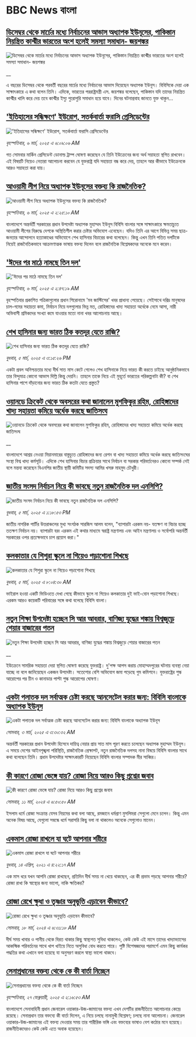 # BBC News বাংলা## [ডিসেম্বর থেকে মার্চের মধ্যে নির্বাচনের আভাস অধ্যাপক ইউনূসের, পাকিস্তান নিয়ন্ত্রিত কাশ্মীর ভারতের অংশ হলেই সমস্যা সমাধান- জয়শঙ্কর](https://www.bbc.co.uk/bengali/live/cx28969ljl0t?at_campaign=githubrss)![ডিসেম্বর থেকে মার্চের মধ্যে নির্বাচনের আভাস অধ্যাপক ইউনূসের, পাকিস্তান নিয়ন্ত্রিত কাশ্মীর ভারতের অংশ হলেই সমস্যা সমাধান- জয়শঙ্কর](https://ichef.bbci.co.uk/ace/standard/240/cpsprodpb/34ee/live/6b3ebc60-fa61-11ef-9e61-71ee71f26eb1.jpg)__এ বছরের ডিসেম্বর থেকে পরবর্তী বছরের মার্চের মধ্যে নির্বাচনের আভাস দিয়েছেন অধ্যাপক ইউনূস। বিবিসিকে দেয়া এক সাক্ষাৎকারে এ কথা বলেন তিনি। এদিকে, ভারতের পররাষ্ট্রমন্ত্রী এস. জয়শঙ্কর বলেছেন, পাকিস্তান যদি তাদের নিয়ন্ত্রিত কাশ্মীর খালি করে দেয় তবে কাশ্মীর ইস্যু পুরোপুরি সমাধান হয়ে যাবে। দিনের ঘটনাপ্রবাহ জানতে যুক্ত থাকুন...## ['ইতিহাসের সন্ধিক্ষণে' ইউরোপ, সতর্কবার্তা ফরাসি প্রেসিডেন্টের](https://www.bbc.com/bengali/articles/cedlvnxn162o?at_campaign=githubrss)!['ইতিহাসের সন্ধিক্ষণে' ইউরোপ, সতর্কবার্তা ফরাসি প্রেসিডেন্টের](https://ichef.bbci.co.uk/ace/standard/240/cpsprodpb/71c8/live/c945af60-fa36-11ef-896e-d7e7fb1719a4.jpg)_বৃহস্পতিবার, ৬ মার্চ, ২০২৫ এ ৬:০৯:০৬ AM_গত সোমবার মার্কিন প্রেসিডেন্ট ডোনাল্ড ট্রাম্প ঘোষণা করেছেন যে তিনি ইউক্রেনের জন্য অর্থ সয়াহতা স্থগিত রাখবেন। এই বিষয়টি নিয়েও নেতারা আলোচনা করবেন যে যুক্তরাষ্ট্র যদি সহায়তা বন্ধ করে দেয়, তাহলে আর কীভাবে ইউক্রেনকে আরও সয়াহতা করা যায়।## [আওয়ামী লীগ নিয়ে অধ্যাপক ইউনূসের বক্তব্য কি রাজনৈতিক?](https://www.bbc.com/bengali/articles/c99n49pvznko?at_campaign=githubrss)![আওয়ামী লীগ নিয়ে অধ্যাপক ইউনূসের বক্তব্য কি রাজনৈতিক?](https://ichef.bbci.co.uk/ace/standard/240/cpsprodpb/5606/live/fb940910-f9e3-11ef-896e-d7e7fb1719a4.jpg)_বৃহস্পতিবার, ৬ মার্চ, ২০২৫ এ ২:২৫:১০ AM_বাংলাদেশে অন্তর্বর্তী সরকারের প্রধান উপদেষ্টা অধ্যাপক মুহাম্মদ ইউনূস বিবিসি বাংলার সঙ্গে সাক্ষাৎকারে ক্ষমতাচ্যুত আওয়ামী লীগের বিরুদ্ধে দেশকে অস্থিতিশীল করার চেষ্টার অভিযোগ এনেছেন। যদিও তিনি এর আগে বিভিন্ন সময় ছাত্র-জনতার আন্দোলনে হত্যাকাণ্ডের অভিযোগে শেখ হাসিনার বিচারের কথা বলেছেন। কিন্তু এখন তিনি পতিত দলটিকে নিয়েই রাজনৈতিকভাবে আক্রমণাত্মক ভাষায় বক্তব্য দিলেন বলে রাজনৈতিক বিশ্লেষকদের অনেকে মনে করেন।## ['ঈদের পর মাঠে নামছে তিন দল'](https://www.bbc.com/bengali/articles/c89y0xnng3jo?at_campaign=githubrss)!['ঈদের পর মাঠে নামছে তিন দল'](https://ichef.bbci.co.uk/ace/standard/240/cpsprodpb/f48d/live/70015180-fa35-11ef-bf18-8963b425ba5b.jpg)_বৃহস্পতিবার, ৬ মার্চ, ২০২৫ এ ২:৪৭:১৯ AM_বৃহস্পতিবার প্রকাশিত পত্রিকাগুলোর প্রধান শিরোনামে 'মব জাস্টিসের' খবর প্রাধান্য পেয়েছে। সেইসাথে দরিদ্র মানুষদের চাল-গমের সহায়তা কমা, নির্বাচন নিয়ে দলগুলোর ভিন্ন মত, রোহিঙ্গাদের খাদ্য সহায়তা অর্ধেকে নেমে আসা, নারী অভিবাসী শ্রমিকদের সংখ্যা কমে যাওয়ার মতো নানা খবর আলোচনায় আছে।## [শেখ হাসিনার জন্য ভারত ঠিক কতদূর যেতে রাজি?](https://www.bbc.com/bengali/articles/cm2jzgjl94yo?at_campaign=githubrss)![শেখ হাসিনার জন্য ভারত ঠিক কতদূর যেতে রাজি?](https://ichef.bbci.co.uk/ace/standard/240/cpsprodpb/5b17/live/d847a7f0-f9bb-11ef-bed1-9da6d7f95712.jpg)_বুধবার, ৫ মার্চ, ২০২৫ এ ৩:১৫:২৬ PM_একটা প্রবল অনিশ্চয়তার মধ্যে দীর্ঘ সাত মাস কেটে গেলেও শেখ হাসিনাকে নিয়ে ভারত কী করতে চাইছে আনুষ্ঠানিকভাবে তার বিন্দুমাত্র কোনো আভাস দিল্লি কিন্তু দেয়নি। তাহলে তাকে নিয়ে এই মুহূর্তে ভারতের পরিকল্পনাটা কী? বা শেখ হাসিনার পাশে দাঁড়ানোর জন্য ভারত ঠিক কতটা যেতে প্রস্তুত?## [ওয়ানডে ক্রিকেট থেকে অবসরের কথা জানালেন মুশফিকুর রহিম, রোহিঙ্গাদের খাদ্য সহায়তা কমিয়ে অর্ধেক করছে জাতিসংঘ](https://www.bbc.co.uk/bengali/live/ce8m3pd60x7t?at_campaign=githubrss)![ওয়ানডে ক্রিকেট থেকে অবসরের কথা জানালেন মুশফিকুর রহিম, রোহিঙ্গাদের খাদ্য সহায়তা কমিয়ে অর্ধেক করছে জাতিসংঘ](https://ichef.bbci.co.uk/ace/standard/240/cpsprodpb/6dbd/live/97ed1d10-f9e9-11ef-896e-d7e7fb1719a4.png)__বাংলাদেশে আশ্রয় নেওয়া মিয়ানমারের বাস্তুচ্যূত রোহিঙ্গাদের জন্য রেশন বা খাদ্য সহায়তা কমিয়ে অর্ধেক করছে জাতিসংঘের সংস্থা বিশ্ব খাদ্য কর্মসূচি। এদিকে শেখ হাসিনার বিচার প্রক্রিয়ার সাথে নির্বাচন বা সরকার পরিবর্তনেরও কোনো সম্পর্ক নেই বলে মন্তব্য করেছেন বিএনপির জাতীয় স্থায়ী কমিটির সদস্য আমির খসরু মাহমুদ চৌধুরী।## [জাতীয় সংসদ নির্বাচন নিয়ে কী ভাবছে নতুন রাজনৈতিক দল এনসিপি?](https://www.bbc.com/bengali/articles/cp8l2pwyy0jo?at_campaign=githubrss)![জাতীয় সংসদ নির্বাচন নিয়ে কী ভাবছে নতুন রাজনৈতিক দল এনসিপি?](https://ichef.bbci.co.uk/ace/standard/240/cpsprodpb/c9df/live/c5e69c90-f98b-11ef-a2f8-a75ed602e363.jpg)_বুধবার, ৫ মার্চ, ২০২৫ এ ১:১৮:৫৩ PM_জাতীয় নাগরিক পার্টির উত্তরাঞ্চলের মুখ্য সংগঠক সারজিস আলম বলেন, "ব্যাপারটা এরকম নয়- যতক্ষণ না বিচার হচ্ছে ততক্ষণ নির্বাচন নয়। ব্যাপারটা বরং এরকম এই কথার মাধ্যমে স্বরাষ্ট্র মন্ত্রণালয় এবং আইন মন্ত্রণালয় ও সর্বোপরি অন্তর্বর্তী সরকারের ওপর প্রত্যক্ষভাবে চাপ প্রয়োগ করা।"## [কলকাতার যে শিশুরা স্কুলে না গিয়েও পড়াশোনা শিখছে](https://www.bbc.com/bengali/articles/c0q184n810yo?at_campaign=githubrss)![কলকাতার যে শিশুরা স্কুলে না গিয়েও পড়াশোনা শিখছে](https://ichef.bbci.co.uk/ace/standard/240/cpsprodpb/c6ff/live/c1d872b0-f95c-11ef-896e-d7e7fb1719a4.jpg)_বুধবার, ৫ মার্চ, ২০২৫ এ ৮:০৪:৩০ AM_ভাইরাল হওয়া একটি ভিডিওতে দেখা গেছে কীভাবে স্কুলে না গিয়েও কলকাতার দুই ভাই-বোন পড়াশোনা শিখছে। এরকম আরও কয়েকটি পরিবারের সঙ্গে কথা বলেছে বিবিসি বাংলা।## [নতুন শিক্ষা উপদেষ্টা হচ্ছেন সি আর আবরার, বাণিজ্য যুদ্ধের শঙ্কায় বিশ্বজুড়ে শেয়ার বাজারের পতন](https://www.bbc.co.uk/bengali/live/cqjdqzg4yk7t?at_campaign=githubrss)![নতুন শিক্ষা উপদেষ্টা হচ্ছেন সি আর আবরার, বাণিজ্য যুদ্ধের শঙ্কায় বিশ্বজুড়ে শেয়ার বাজারের পতন](https://ichef.bbci.co.uk/ace/standard/240/cpsprodpb/ae68/live/d3161bb0-f8e7-11ef-896e-d7e7fb1719a4.jpg)__ইউক্রেনে সামরিক সহায়তা দেয়া স্থগিত ঘোষণা করেছে যুক্তরাষ্ট্র। দু'পক্ষ আপস করায় মোহাম্মদপুরের ঘটনায় ব্যবস্থা নেয়া যাচ্ছে না বলে জানিয়েছেন একজন উপদেষ্টা। সতেশোর বেশি অভিযোগ জমা পড়েছে গুম কমিশনে। যুক্তরাষ্ট্রের শুল্ক আরোপের পর চীন ও কানাডার পাল্টা শুল্ক আরোপের ঘোষণা।## [একটা পলাতক দল সর্বাত্মক চেষ্টা করছে আনসেটেল করার জন্য:  বিবিসি বাংলাকে অধ্যাপক ইউনূস ](https://www.bbc.com/bengali/articles/cn4yy9gr8dlo?at_campaign=githubrss)![একটা পলাতক দল সর্বাত্মক চেষ্টা করছে আনসেটেল করার জন্য:  বিবিসি বাংলাকে অধ্যাপক ইউনূস ](https://ichef.bbci.co.uk/ace/standard/240/cpsprodpb/62c1/live/00c95a20-f5bb-11ef-896e-d7e7fb1719a4.jpg)_সোমবার, ৩ মার্চ, ২০২৫ এ ৩:৩০:৩২ AM_অন্তর্বর্তী সরকারের প্রধান উপদেষ্টা হিসেবে দায়িত্ব নেয়ার প্রায় সাত মাস পূরণ করতে চলেছেন অধ্যাপক মুহাম্মদ ইউনূস। এ সময়ে দেশের আইনশৃঙ্খলা পরিস্থিতি, রাজনৈতিক প্রেক্ষাপট, নতুন রাজনৈতিক দলসহ নানা বিষয়ে বিবিসি বাংলার সাথে কথা বলেছেন তিনি। প্রধান উপদেষ্টার সাক্ষাৎকারটি নিয়েছেন বিবিসি বাংলার সম্পাদক মীর সাব্বির।## [কী কারণে রোজা ভেঙ্গে যায়? রোজা নিয়ে আরও কিছু প্রশ্নের জবাব](https://www.bbc.com/bengali/articles/czrzdj2y03lo?at_campaign=githubrss)![কী কারণে রোজা ভেঙ্গে যায়? রোজা নিয়ে আরও কিছু প্রশ্নের জবাব](https://ichef.bbci.co.uk/ace/standard/240/cpsprodpb/c195/live/fc7a2c10-dc7a-11ee-8f28-259790e80bba.jpg)_সোমবার, ১১ মার্চ, ২০২৪ এ ৬:৫০:৫০ AM_ইসলাম ধর্মে রোজা সংক্রান্ত যেসব নিয়মের কথা বলা আছে, রমজানে ধর্মপ্রাণ মুসলিমরা সেগুলো মেনে চলেন। কিন্তু এমন অনেক বিষয় আছে, যেগুলো সম্বন্ধে ধর্মে সরাসরি কিছু বলা না থাকলেও অনেকে সেগুলোও মানেন।## [একমাস রোজা রাখলে যা ঘটে আপনার শরীরে](https://www.bbc.com/bengali/news-44111398?at_campaign=githubrss)![একমাস রোজা রাখলে যা ঘটে আপনার শরীরে](https://ichef.bbci.co.uk/ace/standard/240/cpsprodpb/CA0A/production/_106822715_gettyimages-541284296.jpg)_বুধবার, ১৪ এপ্রিল, ২০২১ এ ৪:২২:১৭ AM_এক মাস ধরে যখন আপনি রোজা রাখছেন, প্রতিদিন দীর্ঘ সময় না খেয়ে থাকছেন, এর কী প্রভাব পড়ছে আপনার শরীরে? রোজা রাখা কি স্বাস্থ্যের জন্য ভালো, নাকি ক্ষতিকর?## [রোজা রেখে ক্ষুধা ও তৃষ্ণার অনুভূতি এড়াবেন কীভাবে? ](https://www.bbc.com/bengali/articles/cz4z9z0v375o?at_campaign=githubrss)![রোজা রেখে ক্ষুধা ও তৃষ্ণার অনুভূতি এড়াবেন কীভাবে? ](https://ichef.bbci.co.uk/ace/standard/240/cpsprodpb/b11a/live/74c16160-e050-11ee-9410-0f893255c2a0.jpg)_সোমবার, ১৮ মার্চ, ২০২৪ এ ৬:৩১:১৮ AM_দীর্ঘ সময় খাবার ও পানীয় থেকে বিরত থাকার কিছু স্বাস্থ্যগত সুবিধা থাকলেও, কেউ কেউ এই মাসে তাদের খাদ্যাভ্যাসের আকস্মিক পরিবর্তনের সাথে খাপ খাইয়ে নিতে অসুবিধা বোধ করতে পারে। পুষ্টি বিশেষজ্ঞদের পরামর্শে এমন কিছু কার্যকর পদ্ধতির কথা এখানে বলা হয়েছে যা অনুসরণ করলে স্বাস্থ্য ভালো থাকবে।## [সেনাপ্রধানের বক্তব্য থেকে কে কী বার্তা নিচ্ছেন](https://www.bbc.com/bengali/articles/cx2rmvxz2d8o?at_campaign=githubrss)![সেনাপ্রধানের বক্তব্য থেকে কে কী বার্তা নিচ্ছেন](https://ichef.bbci.co.uk/ace/standard/240/cpsprodpb/86f9/live/ca3a6c50-f467-11ef-aeb3-bb556fdec0fe.png)_বৃহস্পতিবার, ২৭ ফেব্রুয়ারী, ২০২৫ এ ২:১৬:৫৩ AM_বাংলাদেশে সেনাবাহিনী প্রধান জেনারেল ওয়াকার-উজ-জামানের বক্তব্য এখন দেশটির রাজনীতিতে আলোচনার কেন্দ্রে রয়েছে। সেনাপ্রধান তার বক্তব্যে কী বার্তা দিলেন, এ নিয়ে চলছে নানামুখী বিশ্লেষণ; চলছে নানা আলোচনা। জেনারেল ওয়াকার-উজ-জামানের এই বক্তব্য দেওয়ার সময় তার শারীরিক ভঙ্গি এবং বক্তব্যের ভাষাও বেশ কঠোর মনে হয়েছে। রাজনীতিকদেরও কেউ কেউ এতে  অবাক হয়েছেন।
